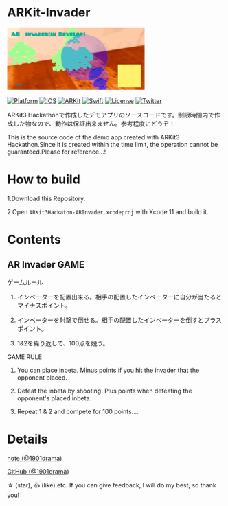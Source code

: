 # ARKit-Invader

![](README_images/demoplay.gif)

[![Platform](http://img.shields.io/badge/platform-iOS-blue.svg?style=flat
)](https://developer.apple.com/iphone/index.action)
[![iOS](http://img.shields.io/badge/iOS-13.0-blue.svg?style=flat
)](https://developer.apple.com/iphone/index.action)
[![ARKit](http://img.shields.io/badge/ARKit-3.0-blue.svg?style=flat
)](https://developer.apple.com/iphone/index.action)
[![Swift](http://img.shields.io/badge/Swift-5.2-brightgreen.svg?style=flat
)](https://developer.apple.com/swift)
[![License](http://img.shields.io/badge/license-MIT-lightgrey.svg?style=flat
)](http://mit-license.org)
[![Twitter](https://img.shields.io/badge/twitter-@1901drama-yellow.svg?style=flat)](http://twitter.com/1901drama)

ARKit3 Hackathonで作成したデモアプリのソースコードです。制限時間内で作成した物なので、動作は保証出来ません。参考程度にどうぞ！

This is the source code of the demo app created with ARKit3 Hackathon.Since it is created within the time limit, the operation cannot be guaranteed.Please for reference...!

# How to build

1.Download this Repository.

2.Open `ARKit3Hackaton-ARInvader.xcodeproj` with Xcode 11 and build it.

# Contents

## AR Invader GAME

ゲームルール

1. インベーターを配置出来る。相手の配置したインベーターに自分が当たるとマイナスポイント。

2. インベーターを射撃で倒せる。相手の配置したインベーターを倒すとプラスポイント。

3. 1&2を繰り返して、100点を競う。


GAME RULE

1. You can place inbeta. Minus points if you hit the invader that the opponent placed.

2. Defeat the inbeta by shooting. Plus points when defeating the opponent's placed inbeta.

3. Repeat 1 & 2 and compete for 100 points....


# Details

[note (@1901drama)](https://note.mu/1901drama/n/n511ee6ad4615)

[GitHub (@1901drama)](https://github.com/1901drama/ARKit3Hackaton-ARInvader)

☆ (star), 👍 (like) etc. If you can give feedback, I will do my best, so thank you!
